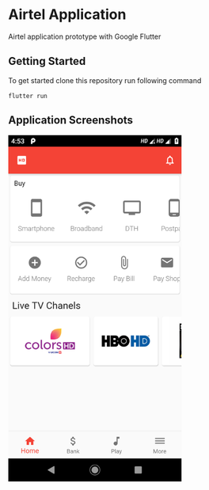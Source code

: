 # Airtel Application

Airtel application prototype with Google Flutter

## Getting Started

To get started clone this repository run following command

```
flutter run
```

## Application Screenshots

<img src="./screenshots/home.png" alt="Home" width="350"/>